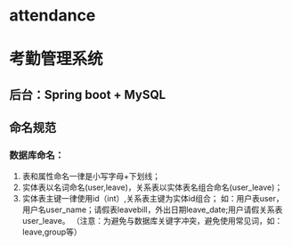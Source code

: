 # attendance

# 考勤管理系统

## 后台：Spring boot + MySQL

## 命名规范
 
### 数据库命名：
  1. 表和属性命名一律是小写字母+下划线；
  2. 实体表以名词命名(user,leave)，关系表以实体表名组合命名(user_leave)；
  3. 实体表主键一律使用id（int）,关系表主键为实体id组合；
  如：用户表user，用户名user_name；请假表leavebill，外出日期leave_date;用户请假关系表user_leave。  （注意：为避免与数据库关键字冲突，避免使用常见词，如：leave,group等）
